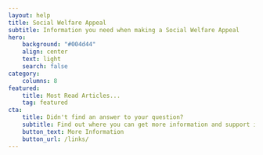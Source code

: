 ```yaml
---
layout: help
title: Social Welfare Appeal
subtitle: Information you need when making a Social Welfare Appeal
hero:
    background: "#004d44"
    align: center
    text: light
    search: false
category:
    columns: 8
featured:
    title: Most Read Articles...
    tag: featured
cta:
    title: Didn't find an answer to your question?
    subtitle: Find out where you can get more information and support in making your Appeal
    button_text: More Information   
    button_url: /links/      
---
```

